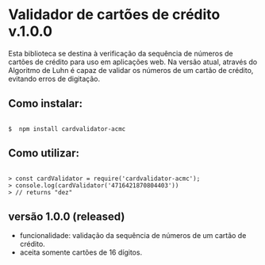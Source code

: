 # Validador de cartões de crédito v.1.0.0
Esta biblioteca se destina à verificação da sequência de números de cartões de crédito para uso em aplicações web.
Na versão atual, através do Algoritmo de Luhn é capaz de validar os números de um cartão de crédito, evitando erros de digitação.

## Como instalar:

```shell

$  npm install cardvalidator-acmc

```

## Como utilizar:

```node

> const cardValidator = require('cardvalidator-acmc');
> console.log(cardValidator('4716421870804403'))
> // returns "dez"

```

## versão 1.0.0 (released)
* funcionalidade: validação da sequência de números de um cartão de crédito.
* aceita somente cartões de 16 dígitos.
